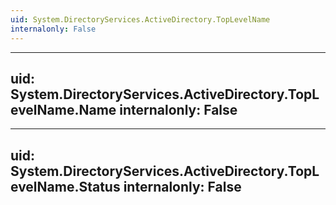 ```yaml
---
uid: System.DirectoryServices.ActiveDirectory.TopLevelName
internalonly: False
---
```


---
uid: System.DirectoryServices.ActiveDirectory.TopLevelName.Name
internalonly: False
---

---
uid: System.DirectoryServices.ActiveDirectory.TopLevelName.Status
internalonly: False
---

